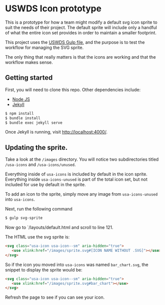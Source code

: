 # USWDS Icon prototype

This is a prototype for how a team might modify a default svg icon sprite to suit the needs of their project. The default sprite will include only a handful of what the entire icon set provides in order to maintain a smaller footprint. 

This project uses the [USWDS Gulp file](https://github.com/uswds/uswds-gulp/), and the purpose is to test the workflow for managing the SVG sprite. 

The only thing that really matters is that the icons are working and that the workflow makes sense. 

## Getting started

First, you will need to clone this repo. Other dependencies include:
- [Node JS](http://nodejs.org)
- [Jekyll](http://jekyllrb.com)

```bash
$ npm install
$ bundle install
$ bundle exec jekyll serve
```

Once Jekyll is running, visit [http://localhost:4000/](http://localhost:4000/).

## Updating the sprite. 

Take a look at the `/images` directory. You will notice two subdirectories titled `/usa-icons` and `/usa-icons/unused`. 

Everything inside of `usa-icons` is included by default in the icon sprite. Everything inside `usa-icons-unused` is part of the total icon set, but not included for use by default in the sprite.

To add an icon to the sprite, simply move any image from `usa-icons-unused` into `usa-icons`. 

Next, run the following command

```bash
$ gulp svg-sprite
``` 

Now go to `/layouts/default.html and scroll to line 121. 

The HTML use the svg sprite is:
```html
<svg class="usa-icon usa-icon--sm" aria-hidden="true">
   <use xlink:href="/images/sprite.svg#[ICON NAME WITHOUT .SVG]"></use>
</svg>
```

So if the icon you moved into `usa-icons` was named `bar_chart.svg`, the snippet to display the sprite would be:
```html
<svg class="usa-icon usa-icon--sm" aria-hidden="true">
   <use xlink:href="/images/sprite.svg#bar_chart"></use>
</svg>
```

Refresh the page to see if you can see your icon.
